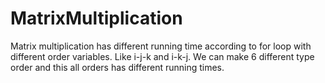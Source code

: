 # MatrixMultiplication
Matrix multiplication has different running time according to for loop with different order variables. Like i-j-k and i-k-j. We can make 6 different type order and this all orders has different running times.
